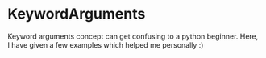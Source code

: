 # KeywordArguments

Keyword arguments concept can get confusing to a python beginner.
Here, I have given a few examples which helped me personally :)
